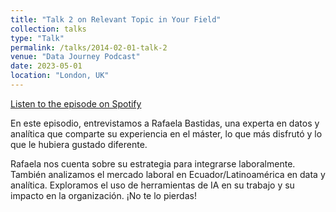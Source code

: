 ```yaml
---
title: "Talk 2 on Relevant Topic in Your Field"
collection: talks
type: "Talk"
permalink: /talks/2014-02-01-talk-2
venue: "Data Journey Podcast"
date: 2023-05-01
location: "London, UK"
---
```


[Listen to the episode on Spotify](https://open.spotify.com/episode/4xobetEXNML7b2T5E37eYT?si=02d2db967e744b5d&nd=1)

En este episodio, entrevistamos a Rafaela Bastidas, una experta en datos y analítica que comparte su experiencia en el máster, lo que más disfrutó y lo que le hubiera gustado diferente.

Rafaela nos cuenta sobre su estrategia para integrarse laboralmente. También analizamos el mercado laboral en Ecuador/Latinoamérica en data y analítica. Exploramos el uso de herramientas de IA en su trabajo y su impacto en la organización. ¡No te lo pierdas!
